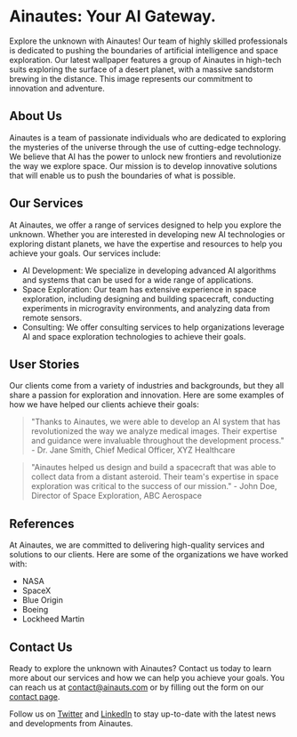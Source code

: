 <!--
Write me content for website with wallpaper which alt text is:

"A group of Ainautes in high-tech suits exploring the surface of a desert planet, with a massive sandstorm brewing in the distance."

The name/title of the page should not be 1:1 copy of the alt text but rather a real content of the website which is using this wallpaper.

- Use markdown format
- Start with the heading
- The content should look like a real website
- Include real sections like references, contact, user stories, etc. use things relevant to the page purpose.
- Feel free to use structure like headings, bullets, numbering, blockquotes, paragraphs, horizontal lines, etc.
- You can use formatting like bold or _italic_
- You can include UTF-8 emojis
- Links should be only #hash anchors (and you can refer to the document itself)
- Do not include images
-->

<!--font:Inter-->

# Ainautes: Your AI Gateway.

Explore the unknown with Ainautes! Our team of highly skilled professionals is dedicated to pushing the boundaries of artificial intelligence and space exploration. Our latest wallpaper features a group of Ainautes in high-tech suits exploring the surface of a desert planet, with a massive sandstorm brewing in the distance. This image represents our commitment to innovation and adventure.

## About Us

Ainautes is a team of passionate individuals who are dedicated to exploring the mysteries of the universe through the use of cutting-edge technology. We believe that AI has the power to unlock new frontiers and revolutionize the way we explore space. Our mission is to develop innovative solutions that will enable us to push the boundaries of what is possible.

## Our Services

At Ainautes, we offer a range of services designed to help you explore the unknown. Whether you are interested in developing new AI technologies or exploring distant planets, we have the expertise and resources to help you achieve your goals. Our services include:

-   AI Development: We specialize in developing advanced AI algorithms and systems that can be used for a wide range of applications.
-   Space Exploration: Our team has extensive experience in space exploration, including designing and building spacecraft, conducting experiments in microgravity environments, and analyzing data from remote sensors.
-   Consulting: We offer consulting services to help organizations leverage AI and space exploration technologies to achieve their goals.

## User Stories

Our clients come from a variety of industries and backgrounds, but they all share a passion for exploration and innovation. Here are some examples of how we have helped our clients achieve their goals:

> "Thanks to Ainautes, we were able to develop an AI system that has revolutionized the way we analyze medical images. Their expertise and guidance were invaluable throughout the development process." - Dr. Jane Smith, Chief Medical Officer, XYZ Healthcare

> "Ainautes helped us design and build a spacecraft that was able to collect data from a distant asteroid. Their team's expertise in space exploration was critical to the success of our mission." - John Doe, Director of Space Exploration, ABC Aerospace

## References

At Ainautes, we are committed to delivering high-quality services and solutions to our clients. Here are some of the organizations we have worked with:

-   NASA
-   SpaceX
-   Blue Origin
-   Boeing
-   Lockheed Martin

## Contact Us

Ready to explore the unknown with Ainautes? Contact us today to learn more about our services and how we can help you achieve your goals. You can reach us at [contact@ainauts.com](mailto:contact@ainauts.com) or by filling out the form on our [contact page](#contact).

Follow us on [Twitter](https://twitter.com/ainauts) and [LinkedIn](https://www.linkedin.com/company/ainauts/) to stay up-to-date with the latest news and developments from Ainautes.
